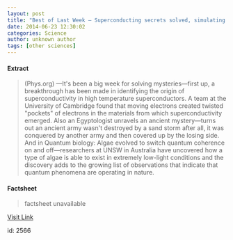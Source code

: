 ```yaml
---
layout: post
title: "Best of Last Week – Superconducting secrets solved, simulating time travel and possible breakthrough in treating autism"
date: 2014-06-23 12:30:02
categories: Science
author: unknown author
tags: [other sciences]
---
```



#### Extract
>(Phys.org) —It's been a big week for solving mysteries—first up, a breakthrough has been made in identifying the origin of superconductivity in high temperature superconductors. A team at the University of Cambridge found that moving electrons created twisted "pockets" of electrons in the materials from which superconductivity emerged. Also an Egyptologist unravels an  ancient mystery—turns out an ancient army wasn't destroyed by a sand storm after all, it was conquered by another army and then covered up by the losing side. And in Quantum biology: Algae evolved to switch quantum coherence on and off—researchers at UNSW in Australia have uncovered how a type of algae is able to exist in extremely low-light conditions and the discovery adds to the growing list of observations that indicate that quantum phenomena are operating in nature.

#### Factsheet
>factsheet unavailable

[Visit Link](http://phys.org/news322727428.html)

id:    2566
